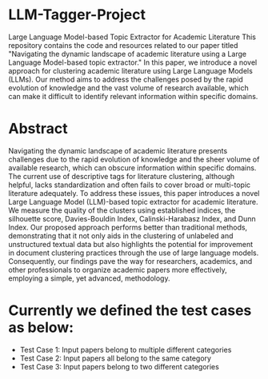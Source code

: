# LLM-Tagger-Project
Large Language Model-based Topic Extractor for Academic Literature
This repository contains the code and resources related to our paper titled "Navigating the dynamic landscape of academic literature using a Large Language Model-based topic extractor." 
In this paper, we introduce a novel approach for clustering academic literature using Large Language Models (LLMs). Our method aims to address the challenges posed by the rapid evolution of 
knowledge and the vast volume of research available, which can make it difficult to identify relevant information within specific domains.

# Abstract
Navigating the dynamic landscape of academic literature presents challenges due to the rapid evolution of knowledge and the sheer volume of available research, 
which can obscure information within specific domains. The current use of descriptive tags for literature clustering, although helpful, lacks standardization and often fails to cover broad or multi-topic literature adequately. 
To address these issues, this paper introduces a novel Large Language Model (LLM)-based topic extractor for academic literature. 
We measure the quality of the clusters using established indices, the silhouette score, Davies-Bouldin Index, Calinski-Harabasz Index, and Dunn Index. 
Our proposed approach performs better than traditional methods, demonstrating that it not only aids in the clustering of unlabeled and unstructured textual data but also highlights the potential for improvement in document clustering 
practices through the use of large language models. Consequently, our findings pave the way for researchers, academics, and other professionals to organize academic papers more effectively, employing a simple, yet advanced, methodology. 

# Currently we defined the test cases as below:
- Test Case 1: Input papers belong to multiple different categories
- Test Case 2: Input papers all belong to the same category
- Test Case 3: Input papers belong to two different categories
